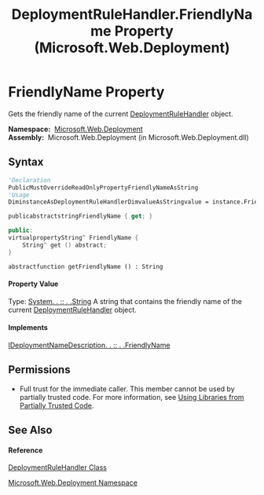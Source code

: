 ﻿---
title: DeploymentRuleHandler.FriendlyName Property  (Microsoft.Web.Deployment)
TOCTitle: FriendlyName Property
ms:assetid: P:Microsoft.Web.Deployment.DeploymentRuleHandler.FriendlyName
ms:mtpsurl: https://msdn.microsoft.com/en-us/library/microsoft.web.deployment.deploymentrulehandler.friendlyname(v=VS.90)
ms:contentKeyID: 20208795
ms.date: 05/02/2012
mtps_version: v=VS.90
f1_keywords:
- Microsoft.Web.Deployment.DeploymentRuleHandler.FriendlyName
- Microsoft.Web.Deployment.DeploymentRuleHandler.get_FriendlyName
dev_langs:
- CSharp
- JScript
- VB
- c++
api_location:
- Microsoft.Web.Deployment.dll
api_name:
- Microsoft.Web.Deployment.DeploymentRuleHandler.FriendlyName
- Microsoft.Web.Deployment.DeploymentRuleHandler.get_FriendlyName
api_type:
- Managed
topic_type:
- apiref
- kbSyntax
product_family_name: VS
ROBOTS: INDEX,FOLLOW
---

# FriendlyName Property

Gets the friendly name of the current [DeploymentRuleHandler](deploymentrulehandler-class-microsoft-web-deployment.md) object.

**Namespace:**  [Microsoft.Web.Deployment](microsoft-web-deployment-namespace.md)  
**Assembly:**  Microsoft.Web.Deployment (in Microsoft.Web.Deployment.dll)

## Syntax

``` vb
'Declaration
PublicMustOverrideReadOnlyPropertyFriendlyNameAsString
'Usage
DiminstanceAsDeploymentRuleHandlerDimvalueAsStringvalue = instance.FriendlyName
```

``` csharp
publicabstractstringFriendlyName { get; }
```

``` c++
public:
virtualpropertyString^ FriendlyName {
    String^ get () abstract;
}
```

``` jscript
abstractfunction getFriendlyName () : String
```

#### Property Value

Type: [System. . :: . .String](https://msdn.microsoft.com/en-us/library/s1wwdcbf\(v=vs.90\))  
A string that contains the friendly name of the current [DeploymentRuleHandler](deploymentrulehandler-class-microsoft-web-deployment.md) object.  

#### Implements

[IDeploymentNameDescription. . :: . .FriendlyName](ideploymentnamedescription-friendlyname-property-microsoft-web-deployment.md)  

## Permissions

  - Full trust for the immediate caller. This member cannot be used by partially trusted code. For more information, see [Using Libraries from Partially Trusted Code](https://msdn.microsoft.com/en-us/library/8skskf63\(v=vs.90\)).

## See Also

#### Reference

[DeploymentRuleHandler Class](deploymentrulehandler-class-microsoft-web-deployment.md)

[Microsoft.Web.Deployment Namespace](microsoft-web-deployment-namespace.md)

